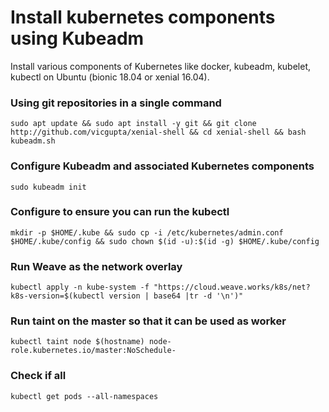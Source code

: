
# Install kubernetes components using Kubeadm
Install various components of Kubernetes like docker, kubeadm, kubelet, kubectl on Ubuntu (bionic 18.04 or xenial 16.04).

### Using git repositories in a single command
```
sudo apt update && sudo apt install -y git && git clone http://github.com/vicgupta/xenial-shell && cd xenial-shell && bash kubeadm.sh
```
### Configure Kubeadm and associated Kubernetes components
```
sudo kubeadm init
```
### Configure to ensure you can run the kubectl
```
mkdir -p $HOME/.kube && sudo cp -i /etc/kubernetes/admin.conf $HOME/.kube/config && sudo chown $(id -u):$(id -g) $HOME/.kube/config
```
### Run Weave as the network overlay
```
kubectl apply -n kube-system -f "https://cloud.weave.works/k8s/net?k8s-version=$(kubectl version | base64 |tr -d '\n')"
```
### Run taint on the master so that it can be used as worker
```
kubectl taint node $(hostname) node-role.kubernetes.io/master:NoSchedule-
```
### Check if all
```
kubectl get pods --all-namespaces
```
